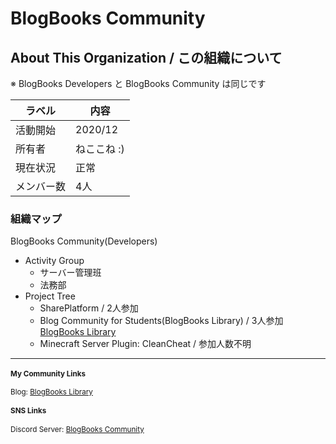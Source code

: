 
# BlogBooks Community

## About This Organization / この組織について

※ BlogBooks Developers と BlogBooks Community は同じです

| ラベル | 内容 |
| ---- | ---- |
|活動開始|2020/12|
|所有者|ねここね :)|
|現在状況|正常|
|メンバー数|4人|

### 組織マップ

BlogBooks Community(Developers)   
- Activity Group
  - サーバー管理班
  - 法務部
- Project Tree
  - SharePlatform / 2人参加
  - Blog Community for Students(BlogBooks Library) / 3人参加 <a href="https://blogbooks.net">BlogBooks Library</a>
  - Minecraft Server Plugin: CleanCheat / 参加人数不明

---

<sub>
	<h4>My Community Links</h4>
	Blog: <a href="https://blogbooks.net">BlogBooks Library</a>
	<br>
	<h4>SNS Links</h4>
	Discord Server: <a href="https://blogbooks.net/shortlinks/discord/bbs-community">BlogBooks Community</a><br>
</sub>
